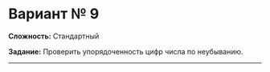# Вариант № 9
**Сложность:** Стандартный

**Задание:**  Проверить упорядоченность цифр числа по неубыванию.

---